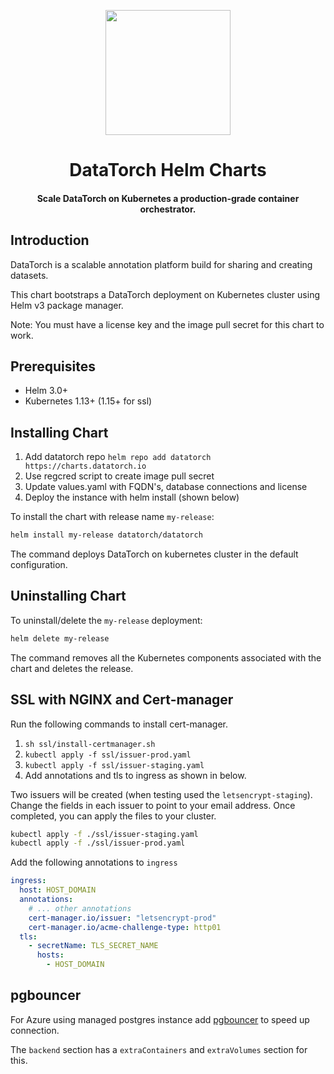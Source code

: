<p align="center">
    <img src="https://raw.githubusercontent.com/datatorch/documentation/master/docs/.vuepress/public/helm.png" width="200" />
</p>

<h1 align="center">
  DataTorch Helm Charts
</h1>
<h4 align="center">Scale DataTorch on Kubernetes a production-grade container orchestrator.</h4>

## Introduction

DataTorch is a scalable annotation platform build for sharing and creating
datasets.

This chart bootstraps a DataTorch deployment on Kubernetes cluster using Helm v3
package manager.

Note: You must have a license key and the image pull secret for this chart to
work.

## Prerequisites

- Helm 3.0+
- Kubernetes 1.13+ (1.15+ for ssl)

## Installing Chart

1. Add datatorch repo `helm repo add datatorch https://charts.datatorch.io`
1. Use regcred script to create image pull secret
1. Update values.yaml with FQDN's, database connections and license
1. Deploy the instance with helm install (shown below)

To install the chart with release name `my-release`:

```bash
helm install my-release datatorch/datatorch
```

The command deploys DataTorch on kubernetes cluster in the default
configuration.

## Uninstalling Chart

To uninstall/delete the `my-release` deployment:

```bash
helm delete my-release
```

The command removes all the Kubernetes components associated with the chart and
deletes the release.

## SSL with NGINX and Cert-manager

Run the following commands to install cert-manager.

1. `sh ssl/install-certmanager.sh`
2. `kubectl apply -f ssl/issuer-prod.yaml`
3. `kubectl apply -f ssl/issuer-staging.yaml`
4. Add annotations and tls to ingress as shown in below.

Two issuers will be created (when testing used the `letsencrypt-staging`).
Change the fields in each issuer to point to your email address. Once completed,
you can apply the files to your cluster.

```bash
kubectl apply -f ./ssl/issuer-staging.yaml
kubectl apply -f ./ssl/issuer-prod.yaml
```

Add the following annotations to `ingress`

```yaml
ingress:
  host: HOST_DOMAIN
  annotations:
    # ... other annotations
    cert-manager.io/issuer: "letsencrypt-prod"
    cert-manager.io/acme-challenge-type: http01
  tls:
    - secretName: TLS_SECRET_NAME
      hosts:
        - HOST_DOMAIN
```

## pgbouncer

For Azure using managed postgres instance add [pgbouncer](https://hub.docker.com/_/microsoft-azure-oss-db-tools-pgbouncer-sidecar) to speed up connection.

The `backend` section has a `extraContainers` and `extraVolumes` section for this.
